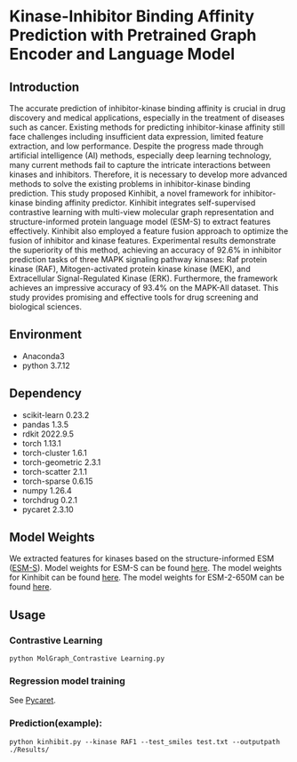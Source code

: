 # Kinase-Inhibitor Binding Affinity Prediction with Pretrained Graph Encoder and Language Model

## Introduction
The accurate prediction of inhibitor-kinase binding affinity is crucial in drug discovery and medical applications, especially in the treatment of diseases such as cancer. Existing methods for predicting inhibitor-kinase affinity still face challenges including insufficient data expression, limited feature extraction, and low performance. Despite the progress made through artificial intelligence (AI) methods, especially deep learning technology, many current methods fail to capture the intricate interactions between kinases and inhibitors. Therefore, it is necessary to develop more advanced methods to solve the existing problems in inhibitor-kinase binding prediction. This study proposed Kinhibit, a novel framework for inhibitor-kinase binding affinity predictor. Kinhibit integrates self-supervised contrastive learning with multi-view molecular graph representation and structure-informed protein language model (ESM-S) to extract features effectively. Kinhibit also employed a feature fusion approach to optimize the fusion of inhibitor and kinase features. Experimental results demonstrate the superiority of this method, achieving an accuracy of 92.6% in inhibitor prediction tasks of three MAPK signaling pathway kinases: Raf protein kinase (RAF), Mitogen-activated protein kinase kinase (MEK), and Extracellular Signal-Regulated Kinase (ERK). Furthermore, the framework achieves an impressive accuracy of 93.4\% on the MAPK-All dataset. This study provides promising and effective tools for drug screening and biological sciences.

## Environment
* Anaconda3
* python 3.7.12
## Dependency
* scikit-learn   0.23.2
* pandas   1.3.5
* rdkit   2022.9.5
* torch   1.13.1
* torch-cluster   1.6.1
* torch-geometric   2.3.1
* torch-scatter   2.1.1
* torch-sparse    0.6.15
* numpy		1.26.4
* torchdrug		0.2.1
* pycaret		2.3.10
## Model Weights
We extracted features for kinases based on the structure-informed ESM ([ESM-S](https://github.com/DeepGraphLearning/esm-s)). Model weights for ESM-S can be found [here](https://huggingface.co/Oxer11/ESM-S).
The model weights for Kinhibit can be found [here](https://zenodo.org/records/15068720).
The model weights for ESM-2-650M can be found [here](https://github.com/facebookresearch/esm).
## Usage
### Contrastive Learning
```python MolGraph_Contrastive Learning.py```
### Regression model training
See [Pycaret](https://github.com/pycaret/pycaret).
### Prediction(example):
```python kinhibit.py --kinase RAF1 --test_smiles test.txt --outputpath ./Results/```
